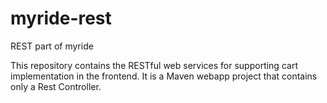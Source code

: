 # myride-rest
REST part of myride

This repository contains the RESTful web services for supporting cart implementation in the frontend. It is a Maven webapp project that contains only a Rest Controller.
